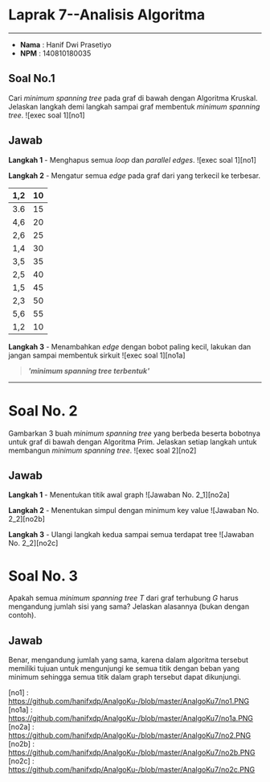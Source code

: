# Laprak 7--Analisis Algoritma
---
* **Nama**    :   Hanif Dwi Prasetiyo
* **NPM**     :   140810180035

## Soal No.1 
Cari _minimum spanning tree_ pada graf di bawah dengan Algoritma Kruskal. Jelaskan langkah demi langkah sampai graf membentuk *minimum spanning tree*.
![exec soal 1][no1]


## Jawab
**Langkah 1** - Menghapus semua *loop* dan *parallel edges*.
![exec soal 1][no1]

**Langkah 2** - Mengatur semua *edge* pada graf dari yang terkecil ke terbesar.

1,2 | 10
------------ | -------------
3.6 | 15
4,6	| 20
2,6 | 25
1,4	| 30
3,5	| 35
2,5	| 40
1,5	| 45
2,3	| 50
5,6 | 55
1,2 | 10



**Langkah 3** - Menambahkan *edge* dengan bobot paling kecil, lakukan dan jangan sampai membentuk sirkuit
![exec soal 1][no1a]

> ***'minimum spanning tree terbentuk'***

---

# Soal No. 2
Gambarkan 3 buah _minimum spanning tree_ yang berbeda beserta bobotnya untuk graf di bawah dengan Algoritma Prim. Jelaskan setiap langkah untuk membangun *minimum spanning tree*.
![exec soal 2][no2]

## Jawab
**Langkah 1** - Menentukan titik awal graph
![Jawaban No. 2_1][no2a]

**Langkah 2** - Menentukan simpul dengan minimum key value
![Jawaban No. 2_2][no2b]

**Langkah 3** - Ulangi langkah kedua sampai semua terdapat tree
![Jawaban No. 2_2][no2c]


# Soal No. 3
Apakah semua _minimum spanning tree T_ dari graf terhubung *G* harus mengandung jumlah sisi yang sama? Jelaskan alasannya (bukan dengan contoh).

## Jawab

Benar, mengandung jumlah yang sama, karena dalam algoritma tersebut memiliki tujuan untuk mengunjungi ke semua titik dengan beban yang minimum sehingga semua titik dalam graph tersebut dapat dikunjungi.


[no1]   : https://github.com/hanifxdp/AnalgoKu-/blob/master/AnalgoKu7/no1.PNG
[no1a]  : https://github.com/hanifxdp/AnalgoKu-/blob/master/AnalgoKu7/no1a.PNG
[no2a]  : https://github.com/hanifxdp/AnalgoKu-/blob/master/AnalgoKu7/no2.PNG
[no2b]  : https://github.com/hanifxdp/AnalgoKu-/blob/master/AnalgoKu7/no2b.PNG
[no2c]  : https://github.com/hanifxdp/AnalgoKu-/blob/master/AnalgoKu7/no2c.PNG
